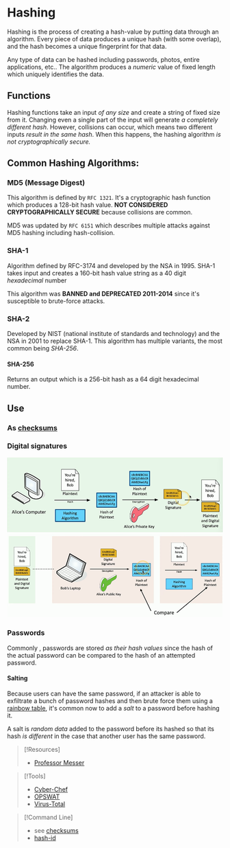 
# Hashing
Hashing is the process of creating a hash-value by putting data through an algorithm. Every piece of data produces a unique hash (with some overlap), and the hash becomes a unique fingerprint for that data.

Any type of data can be hashed including passwords, photos, entire applications, etc.. The algorithm produces a *numeric* value of fixed length which uniquely identifies the data.
## Functions
Hashing functions take an input *of any size* and create a string of fixed size from it. Changing even a single part of the input will generate *a completely different hash*. However, collisions can occur, which means two different inputs *result in the same hash*. When this happens, the hashing algorithm *is not cryptographically secure.*
## Common Hashing Algorithms:
### MD5 (Message Digest)
This algorithm is defined by `RFC 1321`. It's a cryptographic hash function which produces a 128-bit hash value. **NOT CONSIDERED CRYPTOGRAPHICALLY SECURE** because collisions are common.

MD5 was updated by `RFC 6151` which describes multiple attacks against MD5 hashing including hash-collision.
### SHA-1 
Algorithm defined by RFC-3174 and developed by the NSA in 1995. SHA-1 takes input and creates a 160-bit hash value string as a 40 digit *hexadecimal* number

This algorithm was **BANNED and DEPRECATED 2011-2014** since it's susceptible to brute-force attacks.
### SHA-2 
Developed by NIST (national institute of standards and technology) and the NSA in 2001 to replace SHA-1. This algorithm has multiple variants, the most common being *SHA-256*.
#### SHA-256
Returns an output which is a 256-bit hash as a 64 digit hexadecimal number.
## Use
### As [checksums](../../../cybersecurity/opsec/checksums.md)
### Digital signatures
![](../../computers-pics/hashing-1.png)
![](../../computers-pics/hashing-2.png)
### Passwords
Commonly , passwords are stored *as their hash values* since the hash of the actual password can be compared to the hash of an attempted password.
#### Salting
Because users can have the same password, if an attacker is able to exfiltrate a bunch of password hashes and then brute force them using a [rainbow table](../../../cybersecurity/TTPs/exploitation/rainbow-table.md), it's common now to add a *salt* to a password before hashing it.

A salt is *random data* added to the password before its hashed so that its hash *is different* in the case that another user has the same password.

> [!Resources]
> - [Professor Messer](https://www.youtube.com/watch?v=VUI89yBDcdk&list=PLG49S3nxzAnkL2ulFS3132mOVKuzzBxA8&index=93)

> [!Tools]
> - [Cyber-Chef](cybersecurity/resources/Cyber-Chef.md)
> - [OPSWAT](cybersecurity/resources/OPSWAT.md) 
> - [Virus-Total](../../../cybersecurity/TTPs/recon/tools/reverse-engineering/Virus-Total.md)

> [!Command Line]
> - see [checksums](/cybersecurity/opsec/checksums.md)
> - [hash-id](../../../cybersecurity/TTPs/cracking/tools/hash-id.md)


